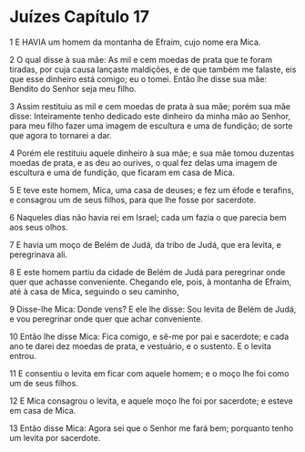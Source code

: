 # Juízes Capítulo 17

1	E HAVIA um homem da montanha de Efraim, cujo nome era Mica.

2	O qual disse à sua mãe: As mil e cem moedas de prata que te foram tiradas, por cuja causa lançaste maldições, e de que também me falaste, eis que esse dinheiro está comigo; eu o tomei. Então lhe disse sua mãe: Bendito do Senhor seja meu filho.

3	Assim restituiu as mil e cem moedas de prata à sua mãe; porém sua mãe disse: Inteiramente tenho dedicado este dinheiro da minha mão ao Senhor, para meu filho fazer uma imagem de escultura e uma de fundição; de sorte que agora to tornarei a dar.

4	Porém ele restituiu aquele dinheiro à sua mãe; e sua mãe tomou duzentas moedas de prata, e as deu ao ourives, o qual fez delas uma imagem de escultura e uma de fundição, que ficaram em casa de Mica.

5	E teve este homem, Mica, uma casa de deuses; e fez um éfode e terafins, e consagrou um de seus filhos, para que lhe fosse por sacerdote.

6	Naqueles dias não havia rei em Israel; cada um fazia o que parecia bem aos seus olhos.

7	E havia um moço de Belém de Judá, da tribo de Judá, que era levita, e peregrinava ali.

8	E este homem partiu da cidade de Belém de Judá para peregrinar onde quer que achasse conveniente. Chegando ele, pois, à montanha de Efraim, até à casa de Mica, seguindo o seu caminho,

9	Disse-lhe Mica: Donde vens? E ele lhe disse: Sou levita de Belém de Judá, e vou peregrinar onde quer que achar conveniente.

10	Então lhe disse Mica: Fica comigo, e sê-me por pai e sacerdote; e cada ano te darei dez moedas de prata, e vestuário, e o sustento. E o levita entrou.

11	E consentiu o levita em ficar com aquele homem; e o moço lhe foi como um de seus filhos.

12	E Mica consagrou o levita, e aquele moço lhe foi por sacerdote; e esteve em casa de Mica.

13	Então disse Mica: Agora sei que o Senhor me fará bem; porquanto tenho um levita por sacerdote.

